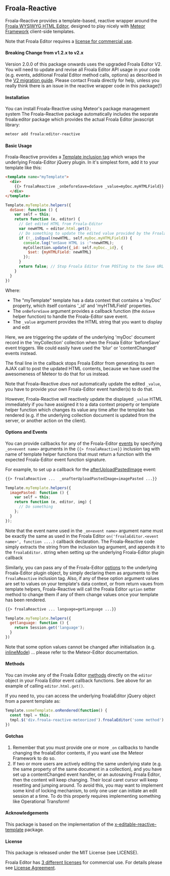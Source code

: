 ## Froala-Reactive

Froala-Reactive provides a template-based, reactive wrapper around the [Froala WYSIWYG HTML Editor](https://froala.com/wysiwyg-editor/v2.0/pricing), designed to play nicely with [Meteor Framework](https://www.meteor.com/) client-side templates.

Note that Froala Editor requires a [license for commercial use](https://froala.com/wysiwyg-editor/v2.0/pricing).

#### Breaking Change from v1.2.x to v2.x

Version 2.0.0 of this package onwards uses the upgraded Froala Editor V2.  You will need to update and revise all Froala Editor API usage in your code (e.g. events, additional Froalal Editor method calls, options) as described in the [V2 migration guide](https://www.froala.com/wysiwyg-editor/v2.0/docs/migrate-from-v1).  Please contact Froala directly for help, unless you really think there is an issue in the reactive wrapper code in this package(!)

#### Installation

You can install Froala-Reactive using Meteor's package management system  The Froala-Reactive package automatically includes the separate froala:editor package which provides the actual Froala Editor javascript library:

```bash
meteor add froala:editor-reactive
```

#### Basic Usage

Froala-Reactive provides a [Template inclusion tag](https://github.com/meteor/meteor/blob/devel/packages/spacebars/README.md#inclusion-tags) which wraps the underlying Froala-Editor jQuery plugin.  In it's simplest form, add it to your template like this:

```html
<template name="myTemplate">
  <div>
    {{> froalaReactive _onbeforeSave=doSave _value=myDoc.myHTMLField}}
  </div>
</template>
```

```javascript
Template.myTemplate.helpers({
  doSave: function () {
    var self = this;
    return function (e, editor) {
      // Get edited HTML from Froala-Editor
      var newHTML = editor.html.get();
      // Do something to update the edited value provided by the Froala-Editor plugin, if it has changed:
      if (!_.isEqual(newHTML, self.myDoc.myHTMLField)) {
        console.log("onSave HTML is :"+newHTML);
        myCollection.update({_id: self.myDoc._id}, {
          $set: {myHTMLField: newHTML}
        });
      }
      return false; // Stop Froala Editor from POSTing to the Save URL
    }
  }
})
```

Where:

* The "myTemplate" template has a data context that contains a 'myDoc' property, which itself contains '_id' and 'myHTMLField' properties.
* The `onBeforeSave` argument provides a callback function (the `doSave` helper function) to handle the Froala-Editor save event.
* The `_value` argument provides the HTML string that you want to display and edit

Here, we are triggering the update of the underlying 'myDoc' document record in the 'myCollection' collection when the Froala Editor 'beforeSave' event triggers.  We could easily have used the 'blur' or 'contentChanged' events instead.

The final line in the callback stops Froala Editor from generating its own AJAX call to post the updated HTML contents, because we have used the awesomeness of Meteor to do that for us instead.

Note that Froala-Reactive *does not* automatically update the edited `_value`, you
have to provide your own Froala-Editor event handler(s) to do that.

However, Froala-Reactive *will* reactively update the displayed `_value` HTML immediately if you have assigned it to a data context property or template helper function which changes its value any time after the template has rendered (e.g. if the underlying collection document is updated from the server, or another action on the client).

#### Options and Events

You can provide callbacks for any of the Froala-Editor [events](https://froala.com/wysiwyg-editor/v2.0/docs/events) by specifying `_on<event name>` arguments in the `{{> froalaReactive}}` inclusion tag with name of template helper functions that must return a function with the expected Froala-Editor event function signature.

For example, to set up a callback for the [afterUploadPastedImage](https://froala.com/wysiwyg-editor/v2.0/docs/events#afterUploadPastedImage) event:

```html
{{> froalaReactive ...  _onafterUploadPastedImage=imagePasted ...}}
```

```javascript
Template.myTemplate.helpers({
  imagePasted: function () {
    var self = this;
    return function (e, editor, img) {
      // Do something
    };
  }
});
```

Note that the event name used in the `_on<event name>` argument name must be exactly the same as used in the Froala Editor `on('froalaEditor.<event name>', function ....)` callback declaration.  The Froala-Reactive code simply extracts the <event name> string from the inclusion tag argument, and appends it to the `froalaEditor.` string when setting up the underlying Froala-Editor plugin callback

Similarly, you can pass any of the Froala-Editor [options](https://froala.com/wysiwyg-editor/v2.0/docs/options) to the underlying Froala-Editor plugin object, by simply declaring them as arguments to the `froalaReactive` inclusion tag.  Also, if any of these option argument values are set to values on your template's data context, or from return vaues from template helpers, Froala-Reactive will call the Froala Editor `option` setter method to change them if any of them change values once your template has been rendered.

```html
{{> froalaReactive ... language=getLanguage ...}}
```

```javascript
Template.myTemplate.helpers({
  getlanguage: function () {
    return Session.get('language');
  }
})
```

Note that some option values cannot be changed after initialisation (e.g. [inlineMode](https://froala.com/wysiwyg-editor/v2.0/docs/options#inlineMode)) ... please refer to the Meteor-Editor documentation.

#### Methods

You can invoke any of the Froala Editor [methods](https://froala.com/wysiwyg-editor/v2.0/docs/methods) directly on the `editor` object in your Froala Editor event callback functions.  See above for an example of calling `editor.html.get()`.

If you need to, you can access the underlying froalaEditor jQuery object from a parent template as:

```javascript
Template.someTemplate.onRendered(function() {
  const tmpl = this;
  tmpl.$('div.froala-reactive-meteorized').froalaEditor('some method')
})
```

#### Gotchas

1. Remember that you must provide one or more `_on` callbacks to handle changing the froalaEditor contents, if you want use the Meteor Framework to do so.
2. If two or more users are actively editing the same underlying state (e.g. the same property of the same document in a collection), and you have set up a contentChanged event handler, or an autosaving Froala Editor, then the content will keep changing.  Their local caret cursor will keep resetting and jumping around.  To avoid this, you may want to implement some kind of locking mechanism, to only one user can initiate an edit session at a time.  To do this properly requires implementing something like Operational Transform!

#### Acknowledgements

This package is based on the implementation of the [x-editable-reactive-template](https://github.com/davidworkman9/x-editable-reactive-template) package.

#### License

This package is released under the MIT License (see LICENSE).

Froala Editor has [3 different licenses](https://froala.com/wysiwyg-editor/v2.0/pricing) for commercial use.
For details please see [License Agreement](https://froala.com/wysiwyg-editor/v2.0/terms).
